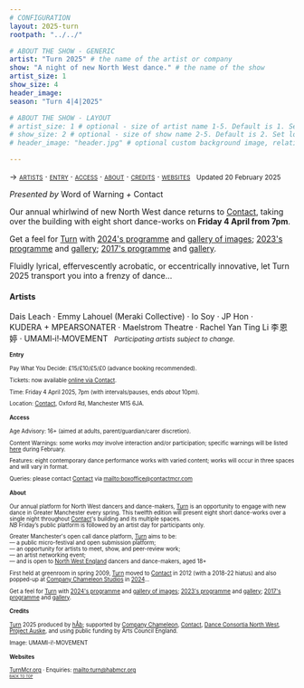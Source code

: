 ```yaml
---
# CONFIGURATION
layout: 2025-turn
rootpath: "../../"

# ABOUT THE SHOW - GENERIC
artist: "Turn 2025" # the name of the artist or company
show: "A night of new North West dance." # the name of the show
artist_size: 1
show_size: 4
header_image:  
season: "Turn 4|4|2025"

# ABOUT THE SHOW - LAYOUT
# artist_size: 1 # optional - size of artist name 1-5. Default is 1. Set longer names to lower values
# show_size: 2 # optional - size of show name 2-5. Default is 2. Set longer names to lower values
# header_image: "header.jpg" # optional custom background image, relative to current page

---
```

<span style='font-variant: small-caps'>→ [artists](/current/2025-turn/#artists) · [entry](/current/2025-turn/#entry) · [access](/current/2025-turn/#access) · [about](/current/2025-turn/#about) · [credits](/current/2025-turn/#credits) · [websites](/current/2025-turn/#websites)</span>&ensp; <small>Updated 20 February 2025</small>        
        
*Presented by* Word of Warning *+* Contact        
        
Our annual whirlwind of new North West dance returns to <a href="https://contactmcr.com" target="_blank">Contact</a>, taking over the building with eight short dance-works on **Friday 4 April from 7pm**.         
         
Get a feel for [Turn](/hab/turn) with [2024's programme](/archive/2024-turn) and [gallery of images](/galleries/2024-turn); [2023's programme](/archive/2023-turn) and [gallery](/galleries/2023-turn); [2017's programme](/archive/2017-turn) and [gallery](/galleries/2017-turn).         
         
Fluidly lyrical, effervescently acrobatic, or eccentrically innovative, let Turn 2025 transport you into a frenzy of dance…         
         
#### Artists         
Dais&nbsp;Leach&nbsp;· Emmy&nbsp;Lahouel&nbsp;(Meraki&nbsp;Collective)&nbsp;· Io&nbsp;Soy&nbsp;· JP&nbsp;Hon&nbsp;· KUDERA&nbsp;+&nbsp;MPEARSONATER&nbsp;· Maelstrom&nbsp;Theatre&nbsp;· Rachel&nbsp;Yan&nbsp;Ting&nbsp;Li&nbsp;李&hairsp;恩&hairsp;婷&nbsp;· UMAMI&#8209;i!&#8209;MOVEMENT&ensp; <small>*Participating&nbsp;artists&nbsp;subject&nbsp;to&nbsp;change.*<small>         
        
#### Entry         
Pay What You Decide: £15/£10/£5/£0 (advance booking recommended).        
         
Tickets: now available <a href="https://contactmcr.com/book/instance/358758" target="_blank">online via Contact</a>.         
         
Time: Friday 4 April 2025, 7pm (with intervals/pauses, ends *about* 10pm).         
             
Location: <a href="https://contactmcr.com/visit/getting-here" target="_blank">Contact</a>, Oxford Rd, Manchester M15 6JA.         
        
#### Access         
Age Advisory: 16+ (aimed at adults, parent/guardian/carer discretion).         
         
Content Warnings: some works *may* involve interaction and/or participation; specific warnings will be listed [here](/warnings) during February.         
        
Features: eight contemporary dance performance works with varied content; works will occur in three spaces and will vary in format.
         
Queries: please contact <a href="https://contactmcr.com/visit/access" target="_blank">Contact</a> via <mailto:boxoffice@contactmcr.com>        
         
#### About         
Our annual platform for North West dancers and dance-makers, [Turn](/hab/turn) is an opportunity to engage with new dance in Greater Manchester every spring. This twelfth edition will present eight short dance-works over a single night throughout <a href="https://contactmcr.com" target="_blank">Contact</a>'s building and its multiple spaces.<br>*NB* Friday’s public platform is followed by an artist day for participants only.         
        
Greater Manchester's open call dance platform, [Turn](/hab/turn) aims to be:<br>— a public micro-festival and open submission platform;<br>— an opportunity for artists to meet, show, and peer-review work;<br>— an artist networking event;<br>— and is open to <a href="http://en.wikipedia.org/wiki/North_West_England" target="_blank">North West England</a> dancers and dance-makers, aged 18+         
        
First held at greenroom in spring 2009, [Turn](/hab/turn) moved to <a href="https://contactmcr.com" target="_blank">Contact</a> in 2012 (with a 2018-22 hiatus) and also popped-up at <a href="https://companychameleon.com" target="_blank">Company Chameleon Studios</a> in [2024](/archive/2024-turn)…          

Get a feel for [Turn](/hab/turn) with [2024's programme](/archive/2024-turn) and [gallery of images](/galleries/2024-turn); [2023's programme](/archive/2023-turn) and [gallery](/galleries/2023-turn); [2017's programme](/archive/2017-turn) and [gallery](/galleries/2017-turn).         
        
#### Credits                 
[Turn](/hab/turn) 2025 produced by [hÅb](/hab); supported by <a href="https://companychameleon.com" target="_blank">Company Chameleon</a>, <a href="https://contactmcr.com" target="_blank">Contact</a>, <a href="https://danceconsortianorthwest.org" target="_blank">Dance Consortia North West</a>, <a href="https://projectauske.com" target="_blank">Project Auske</a>, and using public funding by Arts Council England.         
         
Image: UMAMI-i!-MOVEMENT         
        
#### Websites         
<a href="https://turnmcr.org" target="_blank">TurnMcr.org</a> · Enquiries: <mailto:turn@habmcr.org>         
<small><span style='font-variant: small-caps'>[back to top](/current/2025-turn)</span></small>
